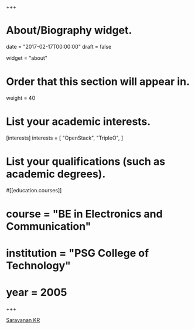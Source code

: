 +++
# About/Biography widget.

date = "2017-02-17T00:00:00"
draft = false

widget = "about"

# Order that this section will appear in.
weight = 40

# List your academic interests.
[interests]
  interests = [
    "OpenStack",
    "TripleO",
  ]

# List your qualifications (such as academic degrees).
#[[education.courses]]
#  course = "BE in Electronics and Communication"
#  institution = "PSG College of Technology"
#  year = 2005

+++

<script type="text/javascript" src="https://platform.linkedin.com/badges/js/profile.js" async defer></script>

<div class="text-center">

  <div class="LI-profile-badge"  data-version="v1" data-size="medium" data-locale="en_US" data-type="vertical" data-theme="dark" data-vanity="krsacme">
    <a class="LI-simple-link" href='https://in.linkedin.com/in/krsacme?trk=profile-badge'>Saravanan KR</a>
  </div>

  <a class="btn btn-social-icon btn-lg btn-github" href="https://github.com/krsacme/">
    <span class="fa fa-github"></span>
  </a>

  <a class="btn btn-social-icon btn-lg btn-envelope" href="mailto:krsacme@gmail.com">
    <span class="fa fa-envelope"></span>
  </a>
</div>
